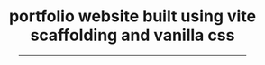 <h1 align="center"> portfolio website built using vite scaffolding and vanilla css</h1>
<div align=center>
    <hr width=80%/>
</div>
